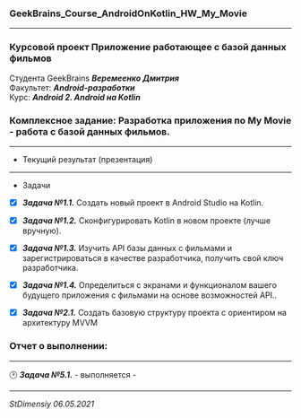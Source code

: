 ### GeekBrains_Course_AndroidOnKotlin_HW_My_Movie
---
### Курсовой проект Приложение работающее с базой данных фильмов
Студента GeekBrains ***Веремеенко Дмитрия***    
Факультет: ***Android-разработки***    
Курс: ***Android 2. Android на Kotlin***    
### Комплексное задание: Разработка приложения по My Movie - работа с базой данных фильмов.
---    
- Текущий результат (презентация)    

---
- Задачи
- [X] ***Задача №1.1.***	Создать новый проект в Android Studio на Kotlin.
- [X] ***Задача №1.2.***	Сконфигурировать Kotlin в новом проекте (лучше вручную).
- [X] ***Задача №1.3.***	Изучить API базы данных с фильмами и зарегистрироваться в качестве разработчика, получить свой ключ разработчика.
- [X] ***Задача №1.4.***	Определиться с экранами и функционалом вашего будущего приложения с фильмами на основе возможностей API..

- [X] ***Задача №2.1.***	Создать базовую структуру проекта с ориентиром на архитектуру MVVM


### Отчет о выполнении:
---    
:clock2: ***Задача №5.1.*** - выполняется -

     

---   

*StDimensiy 06.05.2021*
